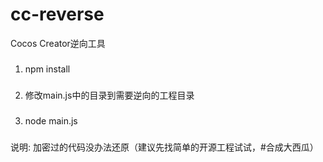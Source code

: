 <!--
 * @Date: 2021-02-25 17:29:22
-->
# cc-reverse
Cocos Creator逆向工具
###
1. npm install 
###
2. 修改main.js中的目录到需要逆向的工程目录
###
3. node main.js
###
说明: 加密过的代码没办法还原（建议先找简单的开源工程试试，#合成大西瓜）
